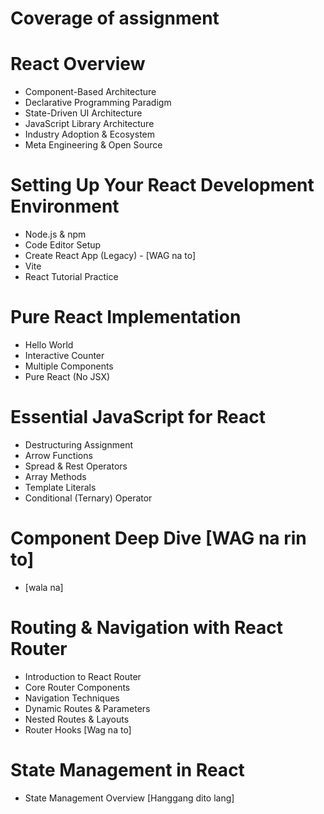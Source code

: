 # Coverage of assignment

# React Overview
- Component-Based Architecture
- Declarative Programming Paradigm
- State-Driven UI Architecture
- JavaScript Library Architecture
- Industry Adoption & Ecosystem
- Meta Engineering & Open Source

# Setting Up Your React Development Environment
- Node.js & npm
- Code Editor Setup
- Create React App (Legacy) - [WAG na to]
- Vite
- React Tutorial Practice

# Pure React Implementation
- Hello World
- Interactive Counter
- Multiple Components
- Pure React (No JSX)

# Essential JavaScript for React
- Destructuring Assignment
- Arrow Functions
- Spread & Rest Operators
- Array Methods
- Template Literals
- Conditional (Ternary) Operator

# Component Deep Dive [WAG na rin to]
- [wala na]

# Routing & Navigation with React Router
- Introduction to React Router
- Core Router Components
- Navigation Techniques
- Dynamic Routes & Parameters
- Nested Routes & Layouts
- Router Hooks [Wag na to]

# State Management in React
- State Management Overview [Hanggang dito lang]